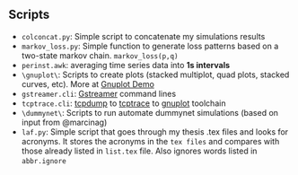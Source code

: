 ## Scripts

* `colconcat.py`: Simple script to concatenate my simulations results
* `markov_loss.py`: Simple function to generate loss patterns based on a
  two-state markov chain. `markov_loss(p,q)`
* `perinst.awk`: averaging time series data into **1s intervals**
* `\gnuplot\`: Scripts to create plots (stacked multiplot, quad plots, stacked
  curves, etc). More at [Gnuplot Demo](http://gnuplot.sourceforge.net/demo_cvs/)
* `gstreamer.cli`: [Gstreamer](http://gstreamer.freedesktop.org/) command
  lines
* `tcptrace.cli`: [tcpdump](http://www.tcpdump.org/) to
  [tcptrace](http://www.tcptrace.org/) to [gnuplot](http://www.gnuplot.info/)
  toolchain
* `\dummynet\`: Scripts to run automate dummynet simulations (based on input
  from @marcinag)
* `laf.py`: Simple script that goes through my thesis .tex files and looks for
  acronyms. It stores the acronyms in the `tex files` and compares with those
  already listed in `list.tex` file. Also ignores words listed in `abbr.ignore`